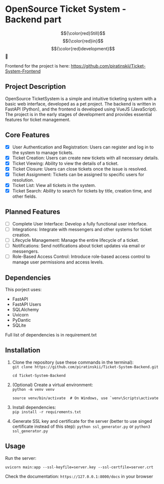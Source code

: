 # OpenSource Ticket System - Backend part

$${\color{red}Still}$$ $${\color{red}in}$$ $${\color{red}development}$$ 🚧

Frontend for the project is here: https://github.com/piratinskii/Ticket-System-Frontend

## Project Description

OpenSource TicketSystem is a simple and intuitive ticketing system with a basic web interface, developed as a pet project. The backend is written in FastAPI (Python),
and the frontend is developed using VueJS (JavaScript). The project is in the early stages of development and provides essential features for ticket management.

## Core Features

- [x] User Authentication and Registration: Users can register and log in to the system to manage tickets.
- [x] Ticket Creation: Users can create new tickets with all necessary details.
- [x] Ticket Viewing: Ability to view the details of a ticket.
- [x] Ticket Closure: Users can close tickets once the issue is resolved.
- [x] Ticket Assignment: Tickets can be assigned to specific users for resolution.
- [x] Ticket List: View all tickets in the system.
- [x] Ticket Search: Ability to search for tickets by title, creation time, and other fields.

## Planned Features

- [ ] Complete User Interface: Develop a fully functional user interface.
- [ ] Integrations: Integrate with messengers and other systems for ticket creation.
- [ ] Lifecycle Management: Manage the entire lifecycle of a ticket.
- [ ] Notifications: Send notifications about ticket updates via email or messengers.
- [ ] Role-Based Access Control: Introduce role-based access control to manage user permissions and access levels.

## Dependencies

This porject uses:
- FastAPI
- FastAPI Users
- SQLAlchemy
- Uvicorn
- PyDantic
- SQLite

Full list of dependencies is in requirement.txt

## Installation 

1. Clone the repository (use these commands in the terminal):    
   ```git clone https://github.com/piratinskii/Ticket-System-Backend.git```
   
   ```cd Ticket-System-Backend``` 

2. (Optional) Create a virtual environment:   
   ```python -m venv venv```
   
   ```source venv/bin/activate  # On Windows, use `venv\Scripts\activate```

3. Install dependencies:    
   ```pip install -r requirements.txt```

4. Generate SSL key and certificate for the server (better to use singed certificate instead of this step):
   ```python ssl_generator.py``` or ```python3 ssl_generator.py```

## Usage 

Run the server: 

```uvicorn main:app --ssl-keyfile=server.key --ssl-certfile=server.crt```

Check the documentation:
```https://127.0.0.1:8000/docs``` in your browser
